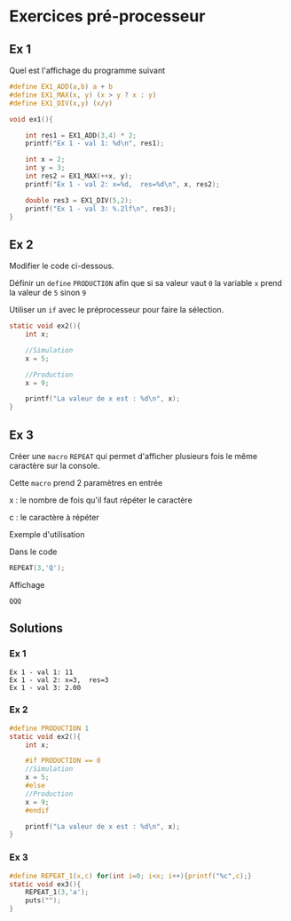 # Exercices pré-processeur

## Ex 1

Quel est l'affichage du programme suivant

```C
#define EX1_ADD(a,b) a + b 
#define EX1_MAX(x, y) (x > y ? x : y)
#define EX1_DIV(x,y) (x/y)

void ex1(){

    int res1 = EX1_ADD(3,4) * 2;
    printf("Ex 1 - val 1: %d\n", res1);

    int x = 2;
    int y = 3;
    int res2 = EX1_MAX(++x, y);
    printf("Ex 1 - val 2: x=%d,  res=%d\n", x, res2);

    double res3 = EX1_DIV(5,2);
    printf("Ex 1 - val 3: %.2lf\n", res3);
}
```

## Ex 2

Modifier le code ci-dessous.

Définir un `define` `PRODUCTION` afin que si sa valeur vaut `0` la variable `x` prend la valeur de `5` sinon `9`

Utiliser un `if` avec le préprocesseur pour faire la sélection.

```C
static void ex2(){
    int x;

    //Simulation
    x = 5;

    //Production
    x = 9;

    printf("La valeur de x est : %d\n", x);
}
```

## Ex 3

Créer une `macro` `REPEAT` qui permet d'afficher plusieurs fois le même caractère sur la console.

Cette `macro` prend 2 paramètres en entrée

x
: le nombre de fois qu'il faut répéter le caractère

c
: le caractère à répéter

Exemple d'utilisation

Dans le code
```C
REPEAT(3,'Q');
```

Affichage
```console
QQQ
```

## Solutions

### Ex 1
```console
Ex 1 - val 1: 11
Ex 1 - val 2: x=3,  res=3
Ex 1 - val 3: 2.00
```

### Ex 2
```C
#define PRODUCTION 1
static void ex2(){
    int x;

    #if PRODUCTION == 0
    //Simulation
    x = 5;
    #else
    //Production
    x = 9;
    #endif

    printf("La valeur de x est : %d\n", x);
}
```

### Ex 3
```C
#define REPEAT_1(x,c) for(int i=0; i<x; i++){printf("%c",c);}
static void ex3(){
    REPEAT_1(3,'a');
    puts("");
}
```